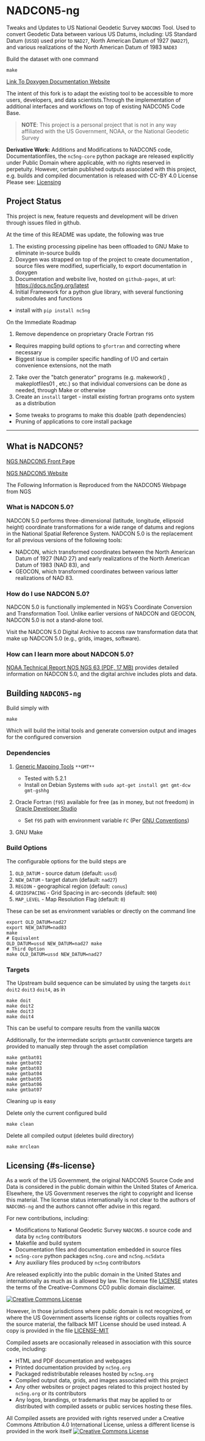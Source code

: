 # NADCON5-ng

Tweaks and Updates to US National Geodetic Survey `NADCON5` Tool. Used to convert Geodetic Data between various US Datums, including: US Standard Datum (`USSD`) used  prior to `NAD27`, North American Datum of 1927 (`NAD27`), and various realizations of the North American Datum of 1983 `NAD83`

Build the dataset with one command

    make


[Link To Doxygen Documentation Website](http://docs.nc5ng.org/latest)

The intent of this fork is to adapt the existing tool to be accessible to more users, developers, and data scientists.Through the implementation of additional interfaces and workflows on top of existing NADCON5 Code Base. 

> **NOTE**: This project is a personal project that is not in any way affiliated with the US Government, NOAA, or the National Geodetic Survey

**Derivative Work:** Additions and Modifications to NADCON5 code, Documentationfiles, the `nc5ng-core` python package  are released explicitly under Public Domain where applicable, with no rights reserved in perpetuity. However, certain published outputs associated with this project, e.g. builds and compiled documentation is released with CC-BY 4.0 License  Please see: [Licensing](#s-license)



## Project Status

This project is new, feature requests and development will be driven through issues filed in github.

At the time of this README was update, the following was true

1. The existing processing pipeline has been offloaded to GNU Make to eliminate in-source builds
2. Doxygen was strapped on top of the project to create documentation , source files were modified, superficially, to export documentation in doxygen 
3. Documentation and website live, hosted on `github-pages`, at url: https://docs.nc5ng.org/latest
4. Initial Framework for a python glue library, with several functioning submodules and functions
  - install with `pip install nc5ng`


On the Immediate Roadmap

1. Remove dependence on proprietary Oracle Fortran `f95`
  - Requires mapping build options to `gfortran` and correcting where necessary
  - Biggest issue is compiler specific handling of I/O and certain convenience extensions, not the math
2. Take over the "batch generator" programs (e.g. makework() , makeplotfiles01 , etc.) so that individual conversions can be done as needed, through Make or otherwise
3. Create an `install` target - install existing fortran programs onto system as a distribution
  - Some tweaks to programs to make this doable (path dependencies) 
  - Pruning of applications to core install package


---
## What is NADCON5?


[NGS NADCON5 Front Page](https://www.ngs.noaa.gov/NADCON5/index.shtml)

[NGS NADCON5 Website](https://beta.ngs.noaa.gov/gtkweb)

The Following Information is Reproduced from the NADCON5 Webpage from NGS

### What is NADCON 5.0?

NADCON 5.0 performs three-dimensional (latitude, longitude, ellipsoid height) coordinate transformations for a wide range of datums and regions in the National Spatial Reference System. NADCON 5.0 is the replacement for all previous versions of the following tools:

- NADCON, which transformed coordinates between the North American Datum of 1927 (NAD 27) and early realizations of the North American Datum of 1983 (NAD 83), and
- GEOCON, which transformed coordinates between various latter realizations of NAD 83.

### How do I use NADCON 5.0?

NADCON 5.0 is functionally implemented in NGS’s Coordinate Conversion and Transformation Tool. Unlike earlier versions of NADCON and GEOCON, NADCON 5.0 is not a stand-alone tool.

Visit the NADCON 5.0 Digital Archive to access raw transformation data that make up NADCON 5.0 (e.g., grids, images, software).

### How can I learn more about NADCON 5.0?
[NOAA Technical Report NOS NGS 63 (PDF, 17 MB)](https://www.ngs.noaa.gov/PUBS_LIB/NOAA_TR_NOS_NGS_63.pdf) provides detailed information on NADCON 5.0, and the digital archive includes plots and data.




## Building `NADCON5-ng` 

Build simply with

    make

Which will build the initial tools and generate conversion output and images for the configured conversion 


### Dependencies

1. [Generic Mapping Tools](http://gmt.soest.hawaii.edu/) `**GMT**`
   - Tested with 5.2.1
   - Install on Debian Systems with `sudo apt-get install gmt gmt-dcw gmt-gshhg`

2. Oracle Fortran (`f95`) available for free (as in money, but not freedom) in [Oracle Developer Studio](https://www.oracle.com/tools/developerstudio/index.html)
   - Set `f95` path with environment variable `FC` (Per [GNU Conventions](https://www.gnu.org/software/make/manual/html_node/Implicit-Variables.html))

3. GNU Make



### Build Options

The configurable options for the build steps are

1. `OLD_DATUM`   - source datum (default: `ussd`)
2. `NEW_DATUM`   - target datum (default: `nad27`)
3. `REGION`      - geographical region (default: `conus`)
4. `GRIDSPACING` - Grid Spacing in arc-seconds (default: `900`)
5. `MAP_LEVEL`   - Map Resolution Flag (default: `0`)

These can be set as environment variables or directly on the command line

    export OLD_DATUM=nad27
    export NEW_DATUM=nad83
    make
    # Equivalent
    OLD_DATUM=ussd NEW_DATUM=nad27 make
    # Third Option
    make OLD_DATUM=ussd NEW_DATUM=nad27

### Targets

The Upstream build sequence can be simulated by using the targets `doit` `doit2` `doit3` `doit4`, as in

    make doit
    make doit2
    make doit3
    make doit4

This can be useful to compare results from the vanilla `NADCON`

Additionally, for the intermediate scripts `gmtbat0X` convenience targets are provided to manually step through the asset compilation

    make gmtbat01
    make gmtbat02
    make gmtbat03
    make gmtbat04
    make gmtbat05
    make gmtbat06
    make gmtbat07


Cleaning up is easy

Delete only the current configured build 

    make clean

Delete all compiled output (deletes build directory)

    make mrclean



## Licensing {#s-license}

As a work of the US Government, the original NADCON5 Source Code and Data is considered in the public domain within the United States of America. Elsewhere, the US Government reserves the right to copyright and license this material. The license status internationally is not clear to the authors of `NADCON5-ng` and the authors cannot offer advise in this regard.

For new contributions, including:

 - Modifications to National Geodetic Survey  `NADCON5.0` source code and data by `nc5ng` contributors
 - Makefile and build system
 - Documentation files and documentation embedded in source files
 - `nc5ng-core` python packages `nc5ng.core` and `nc5ng.nc5data`
 - Any auxiliary files produced by `nc5ng` contributors

Are released explicitly into the public domain in the United States and internationally as much as is allowed by law. The license file [LICENSE](LICENSE) states the terms of the Creative-Commons CC0 public domain disclaimer.

[![Creative Commons License](https://licensebuttons.net/p/zero/1.0/88x31.png)](http://creativecommons.org/publicdomain/zero/1.0/)


 However, in those jurisdictions where public domain is not recognized, or where the US Government asserts license rights or collects royalties from the source material, the fallback MIT License should be used instead. A copy is provided in the file [LICENSE-MIT](LICENSE-MIT)


Compiled assets are occasionally released in association with this source code, including:

  - HTML and PDF documentation and webpages
  - Printed documentation provided by `nc5ng.org` 
  - Packaged redistributable releases hosted by `nc5ng.org`
  - Compiled output data, grids, and images associated with this project
  - Any other websites or project pages related to this project hosted by `nc5ng.org` or its contributors
  - Any logos, brandings, or trademarks that may be applied to or distributed with compiled assets or public services hosting these files.

All Compiled  assets are provided with rights reserved under a Creative Commons Attribution 4.0 International License, unless a different license is provided in the work itself [![Creative Commons License](https://i.creativecommons.org/l/by/4.0/88x31.png)](http://creativecommons.org/licenses/by/4.0/)
